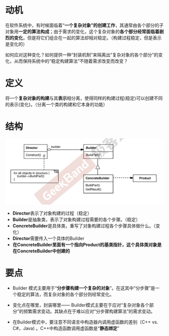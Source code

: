 # 动机

在软件系统中，有时候面临着“**一个复杂对象”的创建工作**，其通常由各个部分的子对象用**一定的算法构成**；由于需求的变化，这个复杂对象的**各个部分经常面临着剧烈的变化**，但是将它们组合在一起的算法却相对稳定。（构建过程稳定，但是表示是变化的）

如何应对这种变化？如何提供一种“封装机制”来隔离出“复杂对象的各个部分”的变化，从而保持系统中的“稳定构建算法”不随着需求改变而改变？

# 定义

将一个**复杂对象的构建**与其**表示**相分离，使得同样的构建过程(稳定)可以创建不同的表示(变化)。（分离一个类的构建和它本身的功能）



# 结构

![image-20200614172717564](figure/image-20200614172717564.png)

- **Director**表示了对象构建的过程（稳定）
- **Builder**是抽象类，表示了对象构建过程需要的各个步骤。（稳定）
- **ConcreteBuilder**是具体类，重写了对象构建过程各个步骤具体做什么。（变化）
- **Director**需要传入一个具体的Builder
- **在ConcreteBuilder里面有一个指向Product的基类指针，这个具体类对象是在ConcreteBuilder中创建的**



# 要点

- Builder 模式主要用于“**分步骤构建一个复杂的对象**”。在这其中“分步骤”是一个稳定的算法，而复杂对象的各个部分则经常变化。

- 变化点在哪里，封装哪里—— Builder模式主要在于应对“复杂对象各个部分”的频繁需求变动。其缺点在于难以应对“分步骤构建算法”的需求变动。
- 在Builder模式中，要注意不同语言中构造器内调用虚函数的差别（C++ vs. C#，Java) 。C++中构造函数调用虚函数是“**静态绑定**”